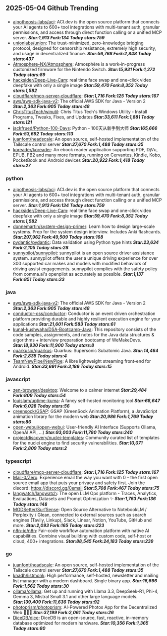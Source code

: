 ## 2025-05-04 Github Trending

### 
* [aipotheosis-labs/aci](https://github.com/aipotheosis-labs/aci): ACI.dev is the open source platform that connects your AI agents to 600+ tool integrations with multi-tenant auth, granular permissions, and access through direct function calling or a unified MCP server. ***Star:1,913 Fork:134 Today stars:759***
* [unionlabs/union](https://github.com/unionlabs/union): The trust-minimized, zero-knowledge bridging protocol, designed for censorship resistance, extremely high security, and usage in decentralized finance. ***Star:56,768 Fork:2,848 Today stars:437***
* [Atmosphere-NX/Atmosphere](https://github.com/Atmosphere-NX/Atmosphere): Atmosphère is a work-in-progress customized firmware for the Nintendo Switch. ***Star:15,931 Fork:1,272 Today stars:89***
* [hacksider/Deep-Live-Cam](https://github.com/hacksider/Deep-Live-Cam): real time face swap and one-click video deepfake with only a single image ***Star:59,470 Fork:8,352 Today stars:1,582***
* [cloudflare/mcp-server-cloudflare](https://github.com/cloudflare/mcp-server-cloudflare):  ***Star:1,716 Fork:125 Today stars:167***
* [aws/aws-sdk-java-v2](https://github.com/aws/aws-sdk-java-v2): The official AWS SDK for Java - Version 2 ***Star:2,363 Fork:905 Today stars:48***
* [ChrisTitusTech/winutil](https://github.com/ChrisTitusTech/winutil): Chris Titus Tech's Windows Utility - Install Programs, Tweaks, Fixes, and Updates ***Star:33,611 Fork:1,881 Today stars:121***
* [jackfrued/Python-100-Days](https://github.com/jackfrued/Python-100-Days): Python - 100天从新手到大师 ***Star:165,666 Fork:53,692 Today stars:113***
* [juanfont/headscale](https://github.com/juanfont/headscale): An open source, self-hosted implementation of the Tailscale control server ***Star:27,670 Fork:1,488 Today stars:35***
* [koreader/koreader](https://github.com/koreader/koreader): An ebook reader application supporting PDF, DjVu, EPUB, FB2 and many more formats, running on Cervantes, Kindle, Kobo, PocketBook and Android devices ***Star:20,922 Fork:1,418 Today stars:27***

### python
* [aipotheosis-labs/aci](https://github.com/aipotheosis-labs/aci): ACI.dev is the open source platform that connects your AI agents to 600+ tool integrations with multi-tenant auth, granular permissions, and access through direct function calling or a unified MCP server. ***Star:1,913 Fork:134 Today stars:759***
* [hacksider/Deep-Live-Cam](https://github.com/hacksider/Deep-Live-Cam): real time face swap and one-click video deepfake with only a single image ***Star:59,470 Fork:8,352 Today stars:1,582***
* [donnemartin/system-design-primer](https://github.com/donnemartin/system-design-primer): Learn how to design large-scale systems. Prep for the system design interview. Includes Anki flashcards. ***Star:297,962 Fork:49,509 Today stars:168***
* [pydantic/pydantic](https://github.com/pydantic/pydantic): Data validation using Python type hints ***Star:23,634 Fork:2,105 Today stars:28***
* [sunnypilot/sunnypilot](https://github.com/sunnypilot/sunnypilot): sunnypilot is an open source driver assistance system. sunnypilot offers the user a unique driving experience for over 300 supported car makes and models with modified behaviors of driving assist engagements. sunnypilot complies with the safety policy from comma.ai's openpilot as accurately as possible. ***Star:1,137 Fork:851 Today stars:23***

### java
* [aws/aws-sdk-java-v2](https://github.com/aws/aws-sdk-java-v2): The official AWS SDK for Java - Version 2 ***Star:2,363 Fork:905 Today stars:48***
* [conductor-oss/conductor](https://github.com/conductor-oss/conductor): Conductor is an event driven orchestration platform providing durable and highly resilient execution engine for your applications ***Star:21,601 Fork:583 Today stars:61***
* [kunal-kushwaha/DSA-Bootcamp-Java](https://github.com/kunal-kushwaha/DSA-Bootcamp-Java): This repository consists of the code samples, assignments, and notes for the Java data structures & algorithms + interview preparation bootcamp of WeMakeDevs. ***Star:18,930 Fork:11,900 Today stars:8***
* [quarkusio/quarkus](https://github.com/quarkusio/quarkus): Quarkus: Supersonic Subatomic Java. ***Star:14,464 Fork:2,835 Today stars:4***
* [TeamNewPipe/NewPipe](https://github.com/TeamNewPipe/NewPipe): A libre lightweight streaming front-end for Android. ***Star:33,691 Fork:3,189 Today stars:15***

### javascript
* [zen-browser/desktop](https://github.com/zen-browser/desktop): Welcome to a calmer internet ***Star:29,484 Fork:809 Today stars:54***
* [louislam/uptime-kuma](https://github.com/louislam/uptime-kuma): A fancy self-hosted monitoring tool ***Star:68,647 Fork:6,028 Today stars:56***
* [greensock/GSAP](https://github.com/greensock/GSAP): GSAP (GreenSock Animation Platform), a JavaScript animation library for the modern web ***Star:20,986 Fork:1,769 Today stars:86***
* [open-webui/open-webui](https://github.com/open-webui/open-webui): User-friendly AI Interface (Supports Ollama, OpenAI API, ...) ***Star:93,003 Fork:11,780 Today stars:240***
* [projectdiscovery/nuclei-templates](https://github.com/projectdiscovery/nuclei-templates): Community curated list of templates for the nuclei engine to find security vulnerabilities. ***Star:10,071 Fork:2,809 Today stars:2***

### typescript
* [cloudflare/mcp-server-cloudflare](https://github.com/cloudflare/mcp-server-cloudflare):  ***Star:1,716 Fork:125 Today stars:167***
* [Mail-0/Zero](https://github.com/Mail-0/Zero): Experience email the way you want with 0 – the first open source email app that puts your privacy and safety first. Join the discord: https://discord.gg/0email ***Star:5,708 Fork:467 Today stars:75***
* [langwatch/langwatch](https://github.com/langwatch/langwatch): The open LLM Ops platform - Traces, Analytics, Evaluations, Datasets and Prompt Optimization ✨ ***Star:1,763 Fork:136 Today stars:148***
* [MODSetter/SurfSense](https://github.com/MODSetter/SurfSense): Open Source Alternative to NotebookLM / Perplexity / Glean, connected to external sources such as search engines (Tavily, Linkup), Slack, Linear, Notion, YouTube, GitHub and more. ***Star:2,093 Fork:165 Today stars:223***
* [n8n-io/n8n](https://github.com/n8n-io/n8n): Fair-code workflow automation platform with native AI capabilities. Combine visual building with custom code, self-host or cloud, 400+ integrations. ***Star:88,545 Fork:24,183 Today stars:239***

### go
* [juanfont/headscale](https://github.com/juanfont/headscale): An open source, self-hosted implementation of the Tailscale control server ***Star:27,670 Fork:1,488 Today stars:35***
* [knadh/listmonk](https://github.com/knadh/listmonk): High performance, self-hosted, newsletter and mailing list manager with a modern dashboard. Single binary app. ***Star:16,666 Fork:1,562 Today stars:30***
* [ollama/ollama](https://github.com/ollama/ollama): Get up and running with Llama 3.3, DeepSeek-R1, Phi-4, Gemma 3, Mistral Small 3.1 and other large language models. ***Star:139,409 Fork:11,636 Today stars:92***
* [photoprism/photoprism](https://github.com/photoprism/photoprism): AI-Powered Photos App for the Decentralized Web 🌈💎✨ ***Star:37,199 Fork:2,061 Today stars:26***
* [DiceDB/dice](https://github.com/DiceDB/dice): DiceDB is an open-source, fast, reactive, in-memory database optimized for modern hardware. ***Star:10,356 Fork:1,365 Today stars:80***
